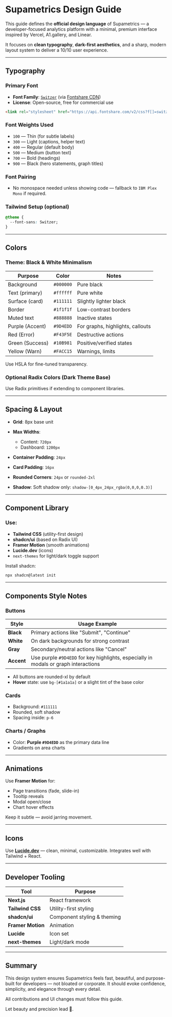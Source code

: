 # Supametrics Design Guide

This guide defines the **official design language** of Supametrics — a developer-focused analytics platform with a minimal, premium interface inspired by Vercel, A1.gallery, and Linear.

It focuses on **clean typography**, **dark-first aesthetics**, and a sharp, modern layout system to deliver a 10/10 user experience.

---

## Typography

### Primary Font

* **Font Family**: [`Switzer`](https://www.fontshare.com/fonts/switzer) (via [Fontshare CDN](https://www.fontshare.com))
* **License**: Open-source, free for commercial use

```html
<link rel="stylesheet" href="https://api.fontshare.com/v2/css?f[]=switzer@100,200,300,400,500,600,700,800,900&display=swap" />
```

### Font Weights Used

* `100` — Thin (for subtle labels)
* `300` — Light (captions, helper text)
* `400` — Regular (default body)
* `500` — Medium (button text)
* `700` — Bold (headings)
* `900` — Black (hero statements, graph titles)

### Font Pairing

* No monospace needed unless showing code — fallback to `IBM Plex Mono` if required.

### Tailwind Setup (optional)

```css
@theme {
  --font-sans: Switzer;
}
```

---

## Colors

### Theme: **Black & White Minimalism**

| Purpose         | Color     | Notes                            |
| --------------- | --------- | -------------------------------- |
| Background      | `#000000` | Pure black                       |
| Text (primary)  | `#ffffff` | Pure white                       |
| Surface (card)  | `#111111` | Slightly lighter black           |
| Border          | `#1f1f1f` | Low-contrast borders             |
| Muted text      | `#888888` | Inactive states                  |
| Purple (Accent) | `#9D4EDD` | For graphs, highlights, callouts |
| Red (Error)     | `#F43F5E` | Destructive actions              |
| Green (Success) | `#10B981` | Positive/verified states         |
| Yellow (Warn)   | `#FACC15` | Warnings, limits                 |

Use HSLA for fine-tuned transparency.

### Optional Radix Colors (Dark Theme Base)

Use Radix primitives if extending to component libraries.

---

## Spacing & Layout

* **Grid**: 8px base unit
* **Max Widths**:

  * Content: `720px`
  * Dashboard: `1200px`
* **Container Padding**: `24px`
* **Card Padding**: `16px`
* **Rounded Corners**: `24px` or `rounded-2xl`
* **Shadow**: Soft shadow only: `shadow-[0_4px_24px_rgba(0,0,0,0.3)]`

---

## Component Library

### Use:

* **Tailwind CSS** (utility-first design)
* **shadcn/ui** (based on Radix UI)
* **Framer Motion** (smooth animations)
* **Lucide.dev** (icons)
* `next-themes` for light/dark toggle support

Install shadcn:

```bash
npx shadcn@latest init
```

---

## Components Style Notes

### Buttons

| Style      | Usage Example                                                                       |
| ---------- | ----------------------------------------------------------------------------------- |
| **Black**  | Primary actions like "Submit", "Continue"                                           |
| **White**  | On dark backgrounds for strong contrast                                             |
| **Gray**   | Secondary/neutral actions like "Cancel"                                             |
| **Accent** | Use purple `#9D4EDD` for key highlights, especially in modals or graph interactions |

* All buttons are rounded-xl by default
* **Hover** state: use `bg-[#1a1a1a]` or a slight tint of the base color

### Cards

* Background: `#111111`
* Rounded, soft shadow
* Spacing inside: `p-6`

### Charts / Graphs

* Color: **Purple `#9D4EDD`** as the primary data line
* Gradients on area charts

---

## Animations

Use **Framer Motion** for:

* Page transitions (fade, slide-in)
* Tooltip reveals
* Modal open/close
* Chart hover effects

Keep it subtle — avoid jarring movement.

---

## Icons

Use [**Lucide.dev**](https://lucide.dev) — clean, minimal, customizable. Integrates well with Tailwind + React.

---

## Developer Tooling

| Tool              | Purpose                       |
| ----------------- | ----------------------------- |
| **Next.js**       | React framework               |
| **Tailwind CSS**  | Utility-first styling         |
| **shadcn/ui**     | Component styling & theming   |
| **Framer Motion** | Animation                     |
| **Lucide**        | Icon set                      |
| **next-themes**   | Light/dark mode               
---

## Summary

This design system ensures Supametrics feels fast, beautiful, and purpose-built for developers — not bloated or corporate. It should evoke confidence, simplicity, and elegance through every detail.

All contributions and UI changes must follow this guide.

Let beauty and precision lead 🖤.
